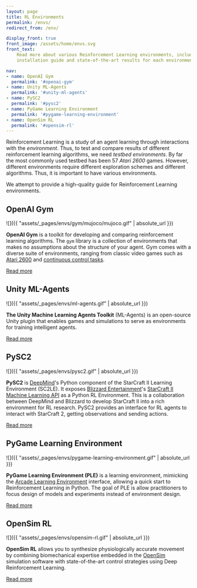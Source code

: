 ```yaml
---
layout: page
title: RL Environments
permalink: /envs/
redirect_from: /env/

display_front: true
front_image: /assets/home/envs.svg
front_text: 
    Read more about various Reinforcement Learning environments, including the
    installation guide and state-of-the-art results for each environment.

nav:
- name: OpenAI Gym
  permalink: '#openai-gym'
- name: Unity ML-Agents
  permalink: '#unity-ml-agents'
- name: PySC2
  permalink: '#pysc2'
- name: PyGame Learning Environment
  permalink: '#pygame-learning-environment'
- name: OpenSim RL
  permalink: '#opensim-rl'
---
```


Reinforcement Learning is a study of an agent learning through interactions with the *environment*.  Thus, to test and compare results of different reinforcement learning algorithms, we need *testbed environments*. By far the most commonly used testbed has been 57 *Atari 2600* games. However, different environments require different exploration schemes and different algorithms. Thus, it is important to have various environments.

We attempt to provide a high-quality guide for Reinforcement Learning environments.



## OpenAI Gym

![]({{ "assets/_pages/envs/gym/mujoco/mujoco.gif" | absolute_url }})

**OpenAI Gym** is a toolkit for developing and comparing reinforcement learning algorithms. The `gym` library is  a collection of environments that makes no assumptions about the structure of your agent. Gym comes with a diverse suite of environments, ranging from classic video games such as [Atari 2600](/envs/gym#atari-2600) and [continuous control tasks](/envs/gym#mujoco).

<a class="mdl-button mdl-js-button mdl-button--raised mdl-js-ripple-effect mdl-button--colored" href="/envs/gym">
Read more
</a>


## Unity ML-Agents

![]({{ "assets/_pages/envs/ml-agents.gif" | absolute_url }})

**The Unity Machine Learning Agents Toolkit** (ML-Agents) is an open-source Unity plugin that enables games and simulations to serve as environments for training intelligent agents.

<a class="mdl-button mdl-js-button mdl-button--raised mdl-js-ripple-effect mdl-button--colored" href="https://github.com/Unity-Technologies/ml-agents/blob/master/docs/Readme.md">
Read more
</a>



## PySC2

![]({{ "assets/_pages/envs/pysc2.gif" | absolute_url }})

**PySC2** is [DeepMind](http://deepmind.com/)'s Python component of the StarCraft II Learning Environment (SC2LE). It exposes [Blizzard Entertainment](http://blizzard.com/)'s [StarCraft II Machine Learning API](https://github.com/Blizzard/s2client-proto) as a Python RL Environment. This is a collaboration between DeepMind and Blizzard to develop StarCraft II into a rich environment for RL research. PySC2 provides an interface for RL agents to interact with StarCraft 2, getting observations and sending actions.

<a class="mdl-button mdl-js-button mdl-button--raised mdl-js-ripple-effect mdl-button--colored" href="https://github.com/deepmind/pysc2">
Read more
</a>


## PyGame Learning Environment

![]({{ "assets/_pages/envs/pygame-learning-environment.gif" | absolute_url }})

**PyGame Learning Environment (PLE)** is a learning environment, mimicking the [Arcade Learning Environment](https://github.com/mgbellemare/Arcade-Learning-Environment) interface, allowing a quick start to Reinforcement Learning in Python. The goal of PLE is allow practitioners to focus design of models and experiments instead of environment design.

<a class="mdl-button mdl-js-button mdl-button--raised mdl-js-ripple-effect mdl-button--colored" href="https://github.com/ntasfi/PyGame-Learning-Environment">
Read more
</a>


## OpenSim RL

![]({{ "assets/_pages/envs/opensim-rl.gif" | absolute_url }})

**OpenSim RL** allows you to synthesize physiologically accurate movement by combining biomechanical expertise embedded in the [OpenSim](http://opensim.stanford.edu/) simulation software with state-of-the-art control strategies using Deep Reinforcement Learning.

<a class="mdl-button mdl-js-button mdl-button--raised mdl-js-ripple-effect mdl-button--colored" href="http://osim-rl.stanford.edu/docs/home/">
Read more
</a>
